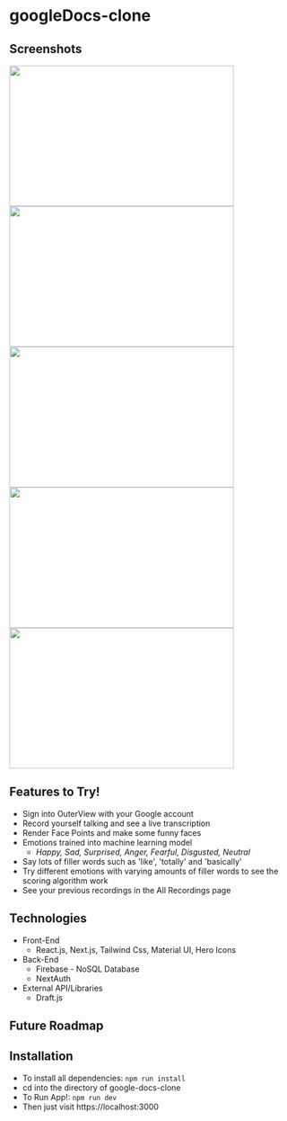 # googleDocs-clone

## Screenshots
<img src="https://user-images.githubusercontent.com/66042550/142257637-9156aa32-2c98-4441-bc6a-0e29d5db2f1d.png" width="400" height="250"> <img src="https://user-images.githubusercontent.com/66042550/142257688-0377eefa-61df-4706-88c1-e152eb487010.png" width="400" height="250"> <img src="https://user-images.githubusercontent.com/66042550/142257764-b960aa02-2a0f-4576-9b44-241a2471d5dc.png" width="400" height="250"> <img src="https://user-images.githubusercontent.com/66042550/142257865-77eaa2ff-fed6-4e41-8e3f-ff31f348904c.png" width="400" height="250"> <img src="https://user-images.githubusercontent.com/66042550/142257958-5de3ab1f-9056-4ac9-bc32-edff20c9adf8.png" width="400" height="250">


## Features to Try!

- Sign into OuterView with your Google account
- Record yourself talking and see a live transcription
- Render Face Points and make some funny faces
- Emotions trained into machine learning model
  - _Happy, Sad, Surprised, Anger, Fearful, Disgusted, Neutral_
- Say lots of filler words such as 'like', 'totally' and 'basically'
- Try different emotions with varying amounts of filler words to see the scoring algorithm work
- See your previous recordings in the All Recordings page

## Technologies

- Front-End
  - React.js, Next.js, Tailwind Css, Material UI, Hero Icons
- Back-End
  - Firebase - NoSQL Database
  - NextAuth
- External API/Libraries
  - Draft.js 
   
## Future Roadmap



## Installation

- To install all dependencies: `npm run install`
- cd into the directory of google-docs-clone
- To Run App!: `npm run dev`
- Then just visit https://localhost:3000
